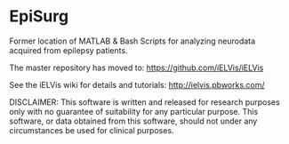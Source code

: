 # EpiSurg
Former location of MATLAB & Bash Scripts for analyzing neurodata acquired from epilepsy patients.

The master repository has moved to: https://github.com/iELVis/iELVis

See the iELVis wiki for details and tutorials: http://ielvis.pbworks.com/

DISCLAIMER: This software is written and released for research purposes only with no guarantee of suitability for any particular purpose. This software, or data obtained from this software, should not under any circumstances be used for clinical purposes.
